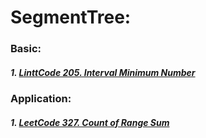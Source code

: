 # SegmentTree:

### Basic:
##### 1. [LinttCode 205. Interval Minimum Number](/src/lintcode/p201to250/LintCode205IntervalMinimumNumber.java)

### Application:
##### 1. [LeetCode 327. Count of Range Sum](/src/leetcode/p301to350/LeetCode327CountOfRangeSum.java)
